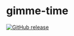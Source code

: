 # gimme-time
[![GitHub release](https://img.shields.io/github/release/Naereen/StrapDown.js.svg)](https://GitHub.com/Prosperoware-FreskimAliu/gimme-time/releases/)
